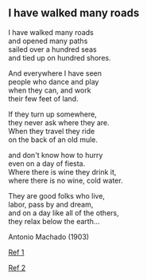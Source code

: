 
## I have walked many roads

I have walked many roads  
and opened many paths  
sailed over a hundred seas  
and tied up on hundred shores.

And everywhere I have seen   
people who dance and play  
when they can, and work   
their few feet of land.  

If they turn up somewhere,   
they never ask where they are.    
When they travel they ride  
on the back of an old mule.   

and don't know how to hurry  
even on a day of fiesta.   
Where there is wine they drink it,     
where there is no wine, cold water.  

They are good folks who live,  
labor, pass by and dream,   
and on a day like all of the others,   
they relax below the earth...

Antonio Machado (1903)

[Ref 1](./../prayers/)

[Ref 2](https://genius.com/Antonio-machado-he-andado-muchos-caminos-annotated)
